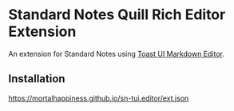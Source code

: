# Standard Notes Quill Rich Editor Extension

An extension for Standard Notes using [Toast UI Markdown Editor](https://github.com/nhn/tui.editor).

## Installation

https://mortalhappiness.github.io/sn-tui.editor/ext.json
